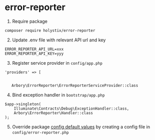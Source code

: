 # error-reporter

1. Require package

```
composer require holystix/error-reporter
```

2. Update .env file with relevant API url and key

```
ERROR_REPORTER_API_URL=xxx
ERROR_REPORTER_API_KEY=yyy
```

3. Register service provider in `config/app.php` 

```
'providers' => [


   Arbory\ErrorReporter\ErrorReporterServiceProvider::class
```

4. Bind exception handler in `bootstrap/app.php`
```
$app->singleton(
    Illuminate\Contracts\Debug\ExceptionHandler::class,
    Arbory\ErrorReporter\Handler::class
);

```


5. Override package [config default values](src/config/error-reporter.php) by creating a config file in `config/error-reporter.php`
